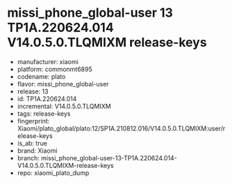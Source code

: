 # missi_phone_global-user 13 TP1A.220624.014 V14.0.5.0.TLQMIXM release-keys
- manufacturer: xiaomi
- platform: commonmt6895
- codename: plato
- flavor: missi_phone_global-user
- release: 13
- id: TP1A.220624.014
- incremental: V14.0.5.0.TLQMIXM
- tags: release-keys
- fingerprint: Xiaomi/plato_global/plato:12/SP1A.210812.016/V14.0.5.0.TLQMIXM:user/release-keys
- is_ab: true
- brand: Xiaomi
- branch: missi_phone_global-user-13-TP1A.220624.014-V14.0.5.0.TLQMIXM-release-keys
- repo: xiaomi_plato_dump
